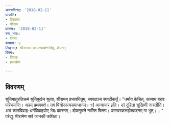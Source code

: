 ```yaml
---
अन्त्यदिनम्: '2018-02-11'
पात्राणि:
- विश्वासः
- श्रीरामः
प्रारम्भः: '2018-02-11'
रसः_भावः:
- शान्तः
रस्यता: ४
लिङ्गम्: श्रीरामाय दाम्पत्यदर्शनभेदेषु बोधनम्
विषयः:
- विवाहः
- हस्तक्षेपः

---
```


## विवरणम्
श्रुतिमातुरतिक्रमं श्रुतिमुखेन श्रुत्वा, श्रीरामम् प्रभावयितुम्, स्वपक्षञ्च स्पष्टीकर्तुं।
"धर्माय केचित्, कामाय बहवः परिणयन्ति। अहम् प्रथमपक्षे। तव पित्रोरस्त्यसमाधानम्। १] अत्याचार इति। २] दुहिता सुखिणी नास्तीति। अत्र कामविवाह-धर्मविवाहयोर् भेदः कारणम्। दोषसूचने नास्ति चिन्ता। परस्परकलहोत्पादनम् मा भूत्।… "
परेद्युः श्रीरामेण सर्वं जानकी कथिता।

